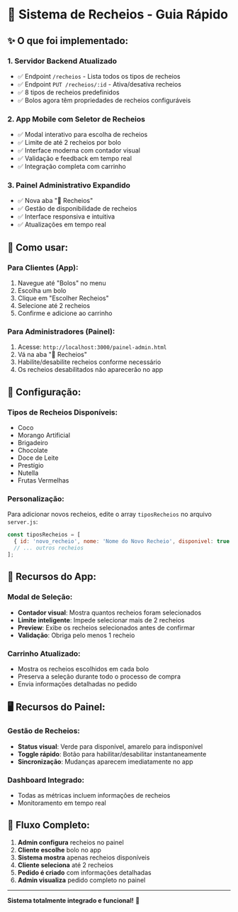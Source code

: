 # 🍰 Sistema de Recheios - Guia Rápido

## ✨ O que foi implementado:

### 1. **Servidor Backend Atualizado**
- ✅ Endpoint `/recheios` - Lista todos os tipos de recheios
- ✅ Endpoint `PUT /recheios/:id` - Ativa/desativa recheios
- ✅ 8 tipos de recheios predefinidos
- ✅ Bolos agora têm propriedades de recheios configuráveis

### 2. **App Mobile com Seletor de Recheios**
- ✅ Modal interativo para escolha de recheios
- ✅ Limite de até 2 recheios por bolo
- ✅ Interface moderna com contador visual
- ✅ Validação e feedback em tempo real
- ✅ Integração completa com carrinho

### 3. **Painel Administrativo Expandido**
- ✅ Nova aba "🍰 Recheios"
- ✅ Gestão de disponibilidade de recheios
- ✅ Interface responsiva e intuitiva
- ✅ Atualizações em tempo real

## 🚀 Como usar:

### Para Clientes (App):
1. Navegue até "Bolos" no menu
2. Escolha um bolo
3. Clique em "Escolher Recheios"
4. Selecione até 2 recheios
5. Confirme e adicione ao carrinho

### Para Administradores (Painel):
1. Acesse: `http://localhost:3000/painel-admin.html`
2. Vá na aba "🍰 Recheios"
3. Habilite/desabilite recheios conforme necessário
4. Os recheios desabilitados não aparecerão no app

## 🔧 Configuração:

### Tipos de Recheios Disponíveis:
- Coco
- Morango Artificial  
- Brigadeiro
- Chocolate
- Doce de Leite
- Prestígio
- Nutella
- Frutas Vermelhas

### Personalização:
Para adicionar novos recheios, edite o array `tiposRecheios` no arquivo `server.js`:

```javascript
const tiposRecheios = [
  { id: 'novo_recheio', nome: 'Nome do Novo Recheio', disponivel: true },
  // ... outros recheios
];
```

## 📱 Recursos do App:

### Modal de Seleção:
- **Contador visual**: Mostra quantos recheios foram selecionados
- **Limite inteligente**: Impede selecionar mais de 2 recheios
- **Preview**: Exibe os recheios selecionados antes de confirmar
- **Validação**: Obriga pelo menos 1 recheio

### Carrinho Atualizado:
- Mostra os recheios escolhidos em cada bolo
- Preserva a seleção durante todo o processo de compra
- Envia informações detalhadas no pedido

## 🖥️ Recursos do Painel:

### Gestão de Recheios:
- **Status visual**: Verde para disponível, amarelo para indisponível
- **Toggle rápido**: Botão para habilitar/desabilitar instantaneamente
- **Sincronização**: Mudanças aparecem imediatamente no app

### Dashboard Integrado:
- Todas as métricas incluem informações de recheios
- Monitoramento em tempo real

## 🔄 Fluxo Completo:

1. **Admin configura** recheios no painel
2. **Cliente escolhe** bolo no app
3. **Sistema mostra** apenas recheios disponíveis
4. **Cliente seleciona** até 2 recheios
5. **Pedido é criado** com informações detalhadas
6. **Admin visualiza** pedido completo no painel

---

**Sistema totalmente integrado e funcional!** 🎉

